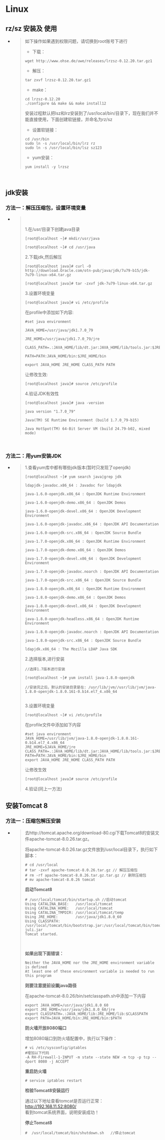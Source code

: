 # Linux

## rz/sz 安装及 使用

- >如下操作如果遇到权限问题，请切换到root账号下进行
  >
  >- 下载：
  >
  >```
  >wget http://www.ohse.de/uwe/releases/lrzsz-0.12.20.tar.gz1
  >```
  >
  >- 解压：
  >
  >```
  >tar zxvf lrzsz-0.12.20.tar.gz1
  >```
  >
  >- make：
  >
  >```
  >cd lrzsz-0.12.20
  >./configure && make && make install12
  >```
  >
  >安装过程默认把lsz和lrz安装到了/usr/local/bin/目录下，现在我们并不能直接使用，下面创建软链接，并命名为rz/sz
  >
  >- 设置软链接：
  >
  >```
  >cd /usr/bin
  >sudo ln -s /usr/local/bin/lrz rz
  >sudo ln -s /usr/local/bin/lsz sz123
  >```
  >
  >- yum安装：
  >
  >```
  >yum install -y lrzsz
  >```

  ​

## jdk安装

### 方法一：解压压缩包，设置环境变量

- >​
  >
  >1.在/usr/目录下创建java目录
  >
  >```
  >[root@localhost ~]# mkdir/usr/java
  >
  >[root@localhost ~]# cd /usr/java
  >
  >```
  >
  >2.下载jdk,然后解压
  >
  >```
  >[root@localhost java]# curl -O http://download.Oracle.com/otn-pub/java/jdk/7u79-b15/jdk-7u79-linux-x64.tar.gz 
  >
  >[root@localhost java]# tar -zxvf jdk-7u79-linux-x64.tar.gz
  >
  >```
  >
  >3.设置环境变量
  >
  >```
  >[root@localhost java]# vi /etc/profile
  >```
  >
  >在profile中添加如下内容:
  >
  >```
  >#set java environment
  >
  >JAVA_HOME=/usr/java/jdk1.7.0_79
  >
  >JRE_HOME=/usr/java/jdk1.7.0_79/jre
  >
  >CLASS_PATH=.:JAVA_HOME/lib/dt.jar:JAVA_HOME/lib/tools.jar:$JRE_HOME/lib
  >
  >PATH=PATH:JAVA_HOME/bin:$JRE_HOME/bin
  >
  >export JAVA_HOME JRE_HOME CLASS_PATH PATH
  >
  >```
  >
  >让修改生效:
  >
  >```
  >[root@localhost java]# source /etc/profile
  >```
  >
  >4.验证JDK有效性
  >
  >```
  >[root@localhost java]# java -version
  >
  >java version "1.7.0_79"
  >
  >Java(TM) SE Runtime Environment (build 1.7.0_79-b15)
  >
  >Java HotSpot(TM) 64-Bit Server VM (build 24.79-b02, mixed mode)
  >
  >```

  ​

### 方法二：用yum安装JDK

- >1.查看yum库中都有哪些jdk版本(暂时只发现了openjdk)
  >
  >```
  >[root@localhost ~]# yum search java|grep jdk
  >
  >ldapjdk-javadoc.x86_64 : Javadoc for ldapjdk
  >
  >java-1.6.0-openjdk.x86_64 : OpenJDK Runtime Environment
  >
  >java-1.6.0-openjdk-demo.x86_64 : OpenJDK Demos
  >
  >java-1.6.0-openjdk-devel.x86_64 : OpenJDK Development Environment
  >
  >java-1.6.0-openjdk-javadoc.x86_64 : OpenJDK API Documentation
  >
  >java-1.6.0-openjdk-src.x86_64 : OpenJDK Source Bundle
  >
  >java-1.7.0-openjdk.x86_64 : OpenJDK Runtime Environment
  >
  >java-1.7.0-openjdk-demo.x86_64 : OpenJDK Demos
  >
  >java-1.7.0-openjdk-devel.x86_64 : OpenJDK Development Environment
  >
  >java-1.7.0-openjdk-javadoc.noarch : OpenJDK API Documentation
  >
  >java-1.7.0-openjdk-src.x86_64 : OpenJDK Source Bundle
  >
  >java-1.8.0-openjdk.x86_64 : OpenJDK Runtime Environment
  >
  >java-1.8.0-openjdk-demo.x86_64 : OpenJDK Demos
  >
  >java-1.8.0-openjdk-devel.x86_64 : OpenJDK Development Environment
  >
  >java-1.8.0-openjdk-headless.x86_64 : OpenJDK Runtime Environment
  >
  >java-1.8.0-openjdk-javadoc.noarch : OpenJDK API Documentation
  >
  >java-1.8.0-openjdk-src.x86_64 : OpenJDK Source Bundle
  >
  >ldapjdk.x86_64 : The Mozilla LDAP Java SDK
  >
  >```
  >
  >2.选择版本,进行安装
  >
  >```
  >//选择1.7版本进行安装
  >
  >[root@localhost ~]# yum install java-1.8.0-openjdk
  >
  >//安装完之后，默认的安装目录是在: /usr/lib/jvm//usr/lib/jvm/java-1.8.0-openjdk-1.8.0.161-0.b14.el7_4.x86_64
  >
  >
  >```
  >
  >3.设置环境变量
  >
  >```
  >[root@localhost ~]# vi /etc/profile
  >```
  >
  >在profile文件中添加如下内容
  >
  >```
  >#set java environment
  >JAVA_HOME=/usr/lib/jvm/java-1.8.0-openjdk-1.8.0.161-0.b14.el7_4.x86_64
  >JRE_HOME=$JAVA_HOME/jre
  >CLASS_PATH=.:JAVA_HOME/lib/dt.jar:JAVA_HOME/lib/tools.jar:$JRE_HOME/lib
  >PATH=PATH:JAVA_HOME/bin:$JRE_HOME/bin
  >export JAVA_HOME JRE_HOME CLASS_PATH PATH
  >```
  >
  >让修改生效
  >
  >```
  >[root@localhost java]# source /etc/profile
  >```
  >
  >4.验证(同上一方法)

## 安装Tomcat 8

### 方法一：压缩包解压安装

- >去http://tomcat.apache.org/download-80.cgi下载Tomcat8的安装文件apache-tomcat-8.0.26.tar.gz。 
  >
  >将apache-tomcat-8.0.26.tar.gz文件放到/usr/local目录下，执行如下脚本：   
  >
  >```
  ># cd /usr/local    
  ># tar -zxvf apache-tomcat-8.0.26.tar.gz // 解压压缩包    
  ># rm -rf apache-tomcat-8.0.26.tar.gz.tar.gz // 删除压缩包    
  ># mv apache-tomcat-8.0.26 tomcat
  >```
  >
  >**启动Tomcat8**
  >
  >```
  ># /usr/local/tomcat/bin/startup.sh //启动tomcat
  >Using CATALINA_BASE:   /usr/local/tomcat    
  >Using CATALINA_HOME:   /usr/local/tomcat    
  >Using CATALINA_TMPDIR: /usr/local/tomcat/temp    
  >Using JRE_HOME:        /usr/java/jdk1.8.0_60    
  >Using CLASSPATH:       /usr/local/tomcat/bin/bootstrap.jar:/usr/local/tomcat/bin/tomcat-juli.jar    
  >Tomcat started.
  >```
  >
  >​
  >
  >**如果出现下面错误：**
  >
  >```
  >Neither the JAVA_HOME nor the JRE_HOME environment variable is defined   
  >At least one of these environment variable is needed to run this program
  >```
  >
  >**则要注意提前设置java路径**
  >
  >在apache-tomcat-8.0.26/bin/setclasspath.sh中添加一下内容
  >
  >```
  >export JAVA_HOME=/usr/java/jdk1.8.0_60   
  >export JRE_HOME=/usr/java/jdk1.8.0_60/jre    
  >export CLASSPATH=.:JAVA_HOME/lib:JRE_HOME/lib:$CLASSPATH    
  >export PATH=JAVA_HOME/bin:JRE_HOME/bin:$PATH
  >```
  >
  >**防火墙开放8080端口**
  >
  >增加8080端口到防火墙配置中，执行以下操作： 
  >
  >```
  ># vi /etc/sysconfig/iptables
  >#增加以下代码   
  >-A RH-Firewall-1-INPUT -m state --state NEW -m tcp -p tcp --dport 8080 -j ACCEPT
  >```
  >
  >**重启防火墙** 
  >
  >```
  ># service iptables restart
  >```
  >
  >**检验Tomcat8安装运行**
  >
  >通过以下地址查看tomcat是否运行正常：   
  >http://192.168.11.52:8080/    
  >看到tomcat系统界面，说明安装成功！
  >
  >**停止Tomcat8**
  >
  >```
  >#  /usr/local/tomcat/bin/shutdown.sh   //停止tomcat
  >```

